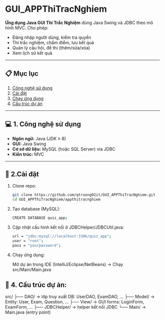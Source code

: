 # GUI_APPThiTracNghiem

**Ứng dụng Java GUI Thi Trắc Nghiệm** dùng Java Swing và JDBC theo mô hình MVC. Cho phép:
- Đăng nhập người dùng, kiểm tra quyền
- Thi trắc nghiệm, chấm điểm, lưu kết quả
- Quản lý câu hỏi, đề thi (thêm/sửa/xóa)
- Xem lịch sử kết quả

---

## 📋 Mục lục
1. [Công nghệ sử dụng](#công-nghệ-sử-dụng)  
2. [Cài đặt](#cài-đặt)  
3. [Chạy ứng dụng](#chạy-ứng-dụng)  
4. [Cấu trúc dự án](#cấu-trúc-dự-án)  

---

## 💻 1. Công nghệ sử dụng
- **Ngôn ngữ:** Java (JDK ≥ 8)  
- **GUI:** Java Swing  
- **Cơ sở dữ liệu:** MySQL (hoặc SQL Server) via JDBC  
- **Kiến trúc:** MVC  

---

## 🔧 2.Cài đặt

1. Clone repo:
   ```bash
   git clone https://github.com/qtruong02it/GUI_APPThiTracNghiem.git
   cd GUI_APPThiTracNghiem/appthitracnghiem
   
2. Tạo database (MySQL):
   ```bash
   CREATE DATABASE quiz_app;
   
3. Cập nhật cấu hình kết nối ở JDBCHelper/JDBCUtil.java:
   ```bash
   url = "jdbc:mysql://localhost:3306/quiz_app";
   user = "root";
   pass = "yourpassword";

4. Chạy ứng dụng:
   
   Mở dự án trong IDE (IntelliJ/Eclipse/NetBeans) 
   -> Chạy src/Main/Main.java

## 📂 4. Cấu trúc dự án:

src/
├── DAO/        → lớp truy xuất DB: UserDAO, ExamDAO, ...
├── Model/      → Entity: User, Exam, Question, ...
├── View/       → GUI forms: LoginForm, ExamForm, ...
├── JDBCHelper/ → helper kết nối JDBC
└── Main/       → Main.java (entry point)
